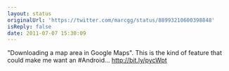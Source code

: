 ```yaml
---
layout: status
originalUrl: 'https://twitter.com/marcgg/status/88993210600398848'
isReply: false
date: 2011-07-07 15:30:09
---
```


"Downloading a map area in Google Maps". This is the kind of feature that could make me want an #Android... http://bit.ly/pycWpt
